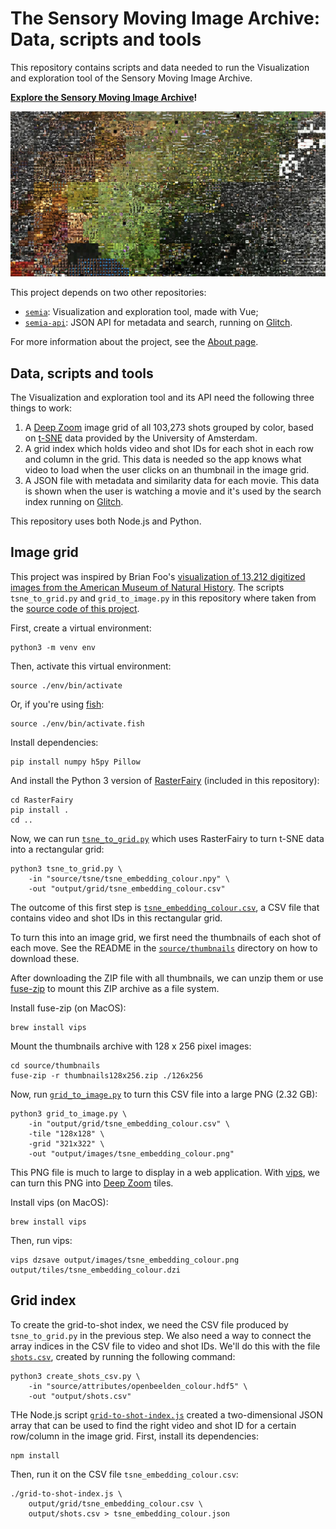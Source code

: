 # The Sensory Moving Image Archive: Data, scripts and tools

This repository contains scripts and data needed to run the Visualization and exploration tool of the Sensory Moving Image Archive.

__[Explore the Sensory Moving Image Archive](https://bertspaan.nl/semia/)!__

[![](https://github.com/bertspaan/semia/raw/master/public/semia.jpg)](https://bertspaan.nl/semia/)

This project depends on two other repositories:

- [`semia`](https://github.com/bertspaan/semia): Visualization and exploration tool, made with Vue;
- [`semia-api`](https://github.com/bertspaan/semia-api): JSON API for metadata and search, running on [Glitch](https://glitch.com/edit/#!/semia-api).

For more information about the project, see the [About page](https://bertspaan.nl/semia/#/about).

## Data, scripts and tools

The Visualization and exploration tool and its API need the following three things to work:

1. A [Deep Zoom](https://en.wikipedia.org/wiki/Deep_Zoom) image grid of all 103,273 shots grouped by color, based on [t-SNE](https://en.wikipedia.org/wiki/T-distributed_stochastic_neighbor_embedding) data provided by the University of Amsterdam.
2. A grid index which holds video and shot IDs for each shot in each row and column in the grid. This data is needed so the app knows what video to load when the user clicks on an thumbnail in the image grid.
3. A JSON file with metadata and similarity data for each movie. This data is shown when the user is watching a movie and it's used by the search index running on [Glitch](https://glitch.com/edit/#!/semia-api).

This repository uses both Node.js and Python.

## Image grid

This project was inspired by Brian Foo's [visualization of 13,212 digitized images from the American Museum of Natural History](https://amnh-sciviz.github.io/image-collection/index.html). The scripts `tsne_to_grid.py` and `grid_to_image.py` in this repository where taken from the [source code of this project](https://github.com/amnh-sciviz/image-collection).

First, create a virtual environment:

    python3 -m venv env

Then, activate this virtual environment:

    source ./env/bin/activate

Or, if you're using [fish](http://fishshell.com/):

    source ./env/bin/activate.fish

Install dependencies:

    pip install numpy h5py Pillow

And install the Python 3 version of [RasterFairy](https://github.com/Quasimondo/RasterFairy) (included in this repository):

    cd RasterFairy
    pip install .
    cd ..

Now, we can run [`tsne_to_grid.py`](tsne_to_grid.py) which uses RasterFairy to turn t-SNE data into a rectangular grid:

    python3 tsne_to_grid.py \
        -in "source/tsne/tsne_embedding_colour.npy" \
        -out "output/grid/tsne_embedding_colour.csv"

The outcome of this first step is [`tsne_embedding_colour.csv`](output/grid/tsne_embedding_colour.csv), a CSV file that contains video and shot IDs in this rectangular grid.

To turn this into an image grid, we first need the thumbnails of each shot of each move. See the README in the [`source/thumbnails`](source/thumbnails) directory on how to download these.

After downloading the ZIP file with all thumbnails, we can unzip them or use [fuse-zip](https://bitbucket.org/agalanin/fuse-zip/wiki/Home) to mount this ZIP archive as a file system.

Install fuse-zip (on MacOS):

    brew install vips

Mount the thumbnails archive with 128 x 256 pixel images:

    cd source/thumbnails
    fuse-zip -r thumbnails128x256.zip ./126x256

Now, run [`grid_to_image.py`](grid_to_image.py) to turn this CSV file into a large PNG (2.32 GB):

    python3 grid_to_image.py \
        -in "output/grid/tsne_embedding_colour.csv" \
        -tile "128x128" \
        -grid "321x322" \
        -out "output/images/tsne_embedding_colour.png"

This PNG file is much to large to display in a web application. With [vips](https://github.com/libvips/libvips), we can turn this PNG into [Deep Zoom](https://en.wikipedia.org/wiki/Deep_Zoom) tiles.

Install vips (on MacOS):

    brew install vips

Then, run vips:

    vips dzsave output/images/tsne_embedding_colour.png output/tiles/tsne_embedding_colour.dzi

## Grid index

To create the grid-to-shot index, we need the CSV file produced by `tsne_to_grid.py` in the previous step. We also need a way to connect the array indices in the CSV file to video and shot IDs. We'll do this with the file [`shots.csv`](output/shots.csv), created by running the following command:

    python3 create_shots_csv.py \
        -in "source/attributes/openbeelden_colour.hdf5" \
        -out "output/shots.csv"

THe Node.js script [`grid-to-shot-index.js`](grid-to-shot-index.js) created a two-dimensional JSON array that can be used to find the right video and shot ID for a certain row/column in the image grid. First, install its dependencies:

    npm install

Then, run it on the CSV file `tsne_embedding_colour.csv`:

    ./grid-to-shot-index.js \
        output/grid/tsne_embedding_colour.csv \
        output/shots.csv > tsne_embedding_colour.json
